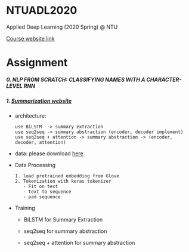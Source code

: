 # NTUADL2020

Applied Deep Learning (2020 Spring) @ NTU

[Course website link](https://www.csie.ntu.edu.tw/~miulab/s108-adl/syllabus?fbclid=IwAR1n5ldKrapBjMc6JV0uUkzU52SSzquBjk1cwh6kPHkS4v0d7TdPiyJm_f4)

# Assignment

  ##### 0. NLP FROM SCRATCH: CLASSIFYING NAMES WITH A CHARACTER-LEVEL RNN
  
  ##### 1. [Summarization website](https://www.csie.ntu.edu.tw/~miulab/s108-adl/A1)
  	
   - architecture:
    		
         use BiLSTM  -> summary extraction
         use seq2seq -> summary abstraction (encoder, decoder implement)
         use seq2seq + attention -> summary abstraction -> (encoder, decoder, attention)
     
   - data: please download [here](https://drive.google.com/drive/folders/1L_ayPqKlm6KmimjTHvheLQgm2EZfajh4)
      	
   - Data Processing
     
     	 1. load pretrained embedding from Glove
         2. Tokenization with keras tokenizer 
            - Fit on text
            - text to sequence
            - pad sequence
          
   - Training
   
     * BiLSTM for Summary Extraction

     * seq2seq for summary abstraction

     * seq2seq + attention for summary abstraction
      		

           
     
           
         
         
  
     
   
  
